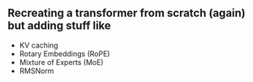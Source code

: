 ## Recreating a transformer from scratch (again) but adding stuff like
- KV caching
- Rotary Embeddings (RoPE)
- Mixture of Experts (MoE)
- RMSNorm


